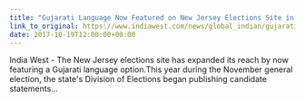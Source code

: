 ```yaml
---
title: "Gujarati Language Now Featured on New Jersey Elections Site in Hopes of Attracting Indian American Voters"
link_to_original: https://www.indiawest.com/news/global_indian/gujarati-language-now-featured-on-new-jersey-elections-site-in/article_225753fa-b459-11e7-a05e-3f9fa44abd18.html)  
date: 2017-10-19T12:00:00+00:00
---
```

  
India West - The New Jersey elections site has expanded its reach by now featuring a Gujarati language option.This year during the November general election, the state's Division of Elections began publishing candidate statements... 

